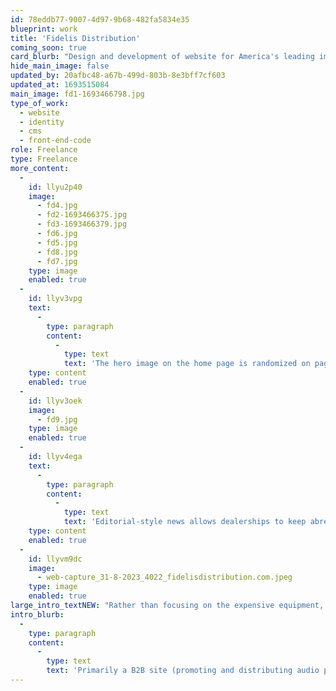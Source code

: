 ```yaml
---
id: 78eddb77-9007-4d97-9b68-482fa5834e35
blueprint: work
title: 'Fidelis Distribution'
coming_soon: true
card_blurb: "Design and development of website for America's leading importer and distributor of high-end audio equipment"
hide_main_image: false
updated_by: 20afbc48-a67b-499d-803b-8e3bff7cf603
updated_at: 1693515084
main_image: fd1-1693466798.jpg
type_of_work:
  - website
  - identity
  - cms
  - front-end-code
role: Freelance
type: Freelance
more_content:
  -
    id: llyu2p40
    image:
      - fd4.jpg
      - fd2-1693466375.jpg
      - fd3-1693466379.jpg
      - fd6.jpg
      - fd5.jpg
      - fd8.jpg
      - fd7.jpg
    type: image
    enabled: true
  -
    id: llyv3vpg
    text:
      -
        type: paragraph
        content:
          -
            type: text
            text: 'The hero image on the home page is randomized on page-load.'
    type: content
    enabled: true
  -
    id: llyv3oek
    image:
      - fd9.jpg
    type: image
    enabled: true
  -
    id: llyv4ega
    text:
      -
        type: paragraph
        content:
          -
            type: text
            text: 'Editorial-style news allows dealerships to keep abreast of industry opinions and understand how best to promote the products.'
    type: content
    enabled: true
  -
    id: llyvm9dc
    image:
      - web-capture_31-8-2023_4022_fidelisdistribution.com.jpeg
    type: image
    enabled: true
large_intro_textNEW: "Rather than focusing on the expensive equipment, as so many other distributor and dealer sites tend to do, the design here pays homage the 'musical heroes' and the passion of music itself, providing the raison d'être for the business, and conveying its core values."
intro_blurb:
  -
    type: paragraph
    content:
      -
        type: text
        text: 'Primarily a B2B site (promoting and distributing audio products to dealerships throughout the US), the design was influenced by some core constraints: the need to feature dealerships prominently and avoid appearing to be in competition with them; and the need represent the brands with respect and energy.'
---
```

